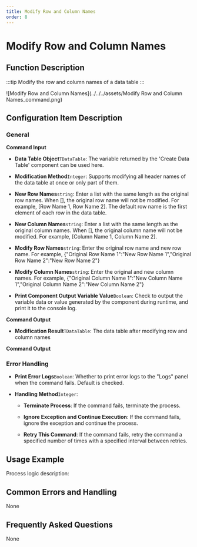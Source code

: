 ```yaml
---
title: Modify Row and Column Names
order: 8
---
```


# Modify Row and Column Names

## Function Description

:::tip 
Modify the row and column names of a data table
:::

![Modify Row and Column Names](../../../assets/Modify Row and Column Names_command.png)

## Configuration Item Description

### General

**Command Input**

- **Data Table Object**`TDataTable`: The variable returned by the 'Create Data Table' component can be used here.

- **Modification Method**`Integer`: Supports modifying all header names of the data table at once or only part of them.

- **New Row Names**`string`: Enter a list with the same length as the original row names. When [], the original row name will not be modified. For example, [Row Name 1, Row Name 2]. The default row name is the first element of each row in the data table.

- **New Column Names**`string`: Enter a list with the same length as the original column names. When [], the original column name will not be modified. For example, [Column Name 1, Column Name 2].

- **Modify Row Names**`string`: Enter the original row name and new row name. For example, {"Original Row Name 1":"New Row Name 1","Original Row Name 2":"New Row Name 2"}

- **Modify Column Names**`string`: Enter the original and new column names. For example, {"Original Column Name 1":"New Column Name 1","Original Column Name 2":"New Column Name 2"}

- **Print Component Output Variable Value**`Boolean`: Check to output the variable data or value generated by the component during runtime, and print it to the console log.


**Command Output**

- **Modification Result**`TDataTable`: The data table after modifying row and column names


**Command Output**

### Error Handling

- **Print Error Logs**`Boolean`: Whether to print error logs to the "Logs" panel when the command fails. Default is checked. 

- **Handling Method**`Integer`:

    - **Terminate Process**: If the command fails, terminate the process.

    - **Ignore Exception and Continue Execution**: If the command fails, ignore the exception and continue the process.

    - **Retry This Command**: If the command fails, retry the command a specified number of times with a specified interval between retries.

## Usage Example

Process logic description:

## Common Errors and Handling

None

## Frequently Asked Questions

None

